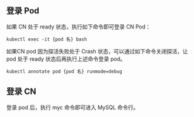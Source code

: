 ## 登录 Pod
如果 CN 处于 ready 状态，执行如下命令即可登录 CN Pod：

```shell
kubectl exec -it {pod 名} bash
```

如果CN pod 因为探活失败处于 Crash 状态，可以通过如下命令关闭探活，让pod 处于 ready 状态后再执行上述命令登录 pod。

```shell
kubectl annotate pod {pod 名} runmode=debug
```

## 登录 CN
登录 pod 后，执行 myc 命令即可进入 MySQL 命令行。
